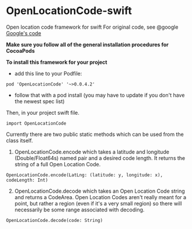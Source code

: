 # OpenLocationCode-swift
Open location code framework for swift
For original code, see @google [Google's code](https://github.com/google/open-location-code)

**Make sure you follow all of the general installation procedures for CocoaPods**

**To install this framework for your project**
* add this line to your Podfile:
```
pod 'OpenLocationCode' '~>0.0.4.2'
```

* follow that with a pod install (you may have to update if you don't have the newest spec list)

Then, in your project swift file.
```
import OpenLocationCode
```

Currently there are two public static methods which can be used from the class itself.
1. OpenLocationCode.encode which takes a latitude and longitude (Double/Float64s) named pair and a desired code length. It returns the string of a full Open Location Code.
```
OpenLocationCode.encode(LatLng: (latitude: y, longitude: x), codeLength: Int)
```
2. OpenLocationCode.decode which takes an Open Location Code string and returns a CodeArea. Open Location Codes aren't really meant for a point, but rather a region (even if it's a very small region) so there will necessarily be some range associated with decoding.
```
OpenLocationCode.decode(code: String)
```
